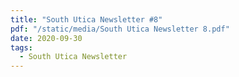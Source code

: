 ```yaml
---
title: "South Utica Newsletter #8"
pdf: "/static/media/South Utica Newsletter 8.pdf"
date: 2020-09-30
tags:
  - South Utica Newsletter
---
```

